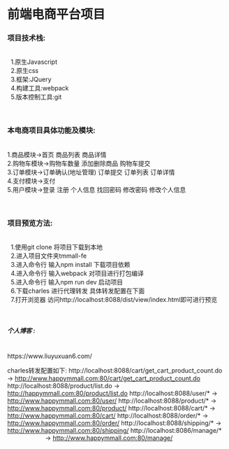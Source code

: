 # 前端电商平台项目

<h3>项目技术栈:</h3><br/>
    1.原生Javascript<br/>
    2.原生css<br/>
    3.框架:JQuery<br/>
    4.构建工具:webpack<br/>
    5.版本控制工具:git<br/>
    
<br/><h3>本电商项目具体功能及模块:</h3><br/>
    1.商品模块->首页 商品列表 商品详情<br/>
    2.购物车模块->购物车数量 添加删除商品 购物车提交<br/>
    3.订单模块->订单确认(地址管理) 订单提交 订单列表 订单详情<br/>
    4.支付模块->支付<br/>
    5.用户模块->登录 注册 个人信息 找回密码 修改密码 修改个人信息<br/>

<br/><h3>项目预览方法:</h3><br/>
    1.使用git clone 将项目下载到本地<br/>
    2.进入项目文件夹tmmall-fe<br/>
    3.进入命令行 输入npm install 下载项目依赖<br/>
    4.进入命令行 输入webpack 对项目进行打包编译<br/>
    5.进入命令行 输入npm run dev 启动项目<br/>
    6.下载charles 进行代理转发 具体转发配置在下面<br/>
    7.打开浏览器 访问http://localhost:8088/dist/view/index.html即可进行预览<br/>
    
    
<h5>个人博客 :</h5><br/>
   <a>https://www.liuyuxuan6.com/</a>


charles转发配置如下:
 http://localhost:8088/cart/get_cart_product_count.do	   -> http://www.happymmall.com:80/cart/get_cart_product_count.do
	http://localhost:8088/product/list.do	                  -> http://happymmall.com:80/product/list.do
	http://localhost:8088/user/*	                           -> http://www.happymmall.com:80/user/
	http://localhost:8088/product/*	                        -> http://www.happymmall.com:80/product/
	http://localhost:8088/cart/*	                           -> http://www.happymmall.com:80/cart/
	http://localhost:8088/order/*	                          -> http://www.happymmall.com:80/order/
	http://localhost:8088/shipping/*	                       -> http://www.happymmall.com:80/shipping/
	http://localhost:8086/manage/*	                         -> http://www.happymmall.com:80/manage/

